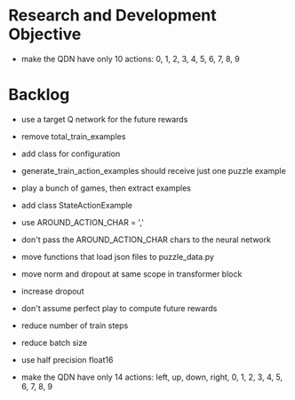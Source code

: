 # Research and Development Objective

- make the QDN have only 10 actions: 0, 1, 2, 3, 4, 5, 6, 7, 8, 9

# Backlog

- use a target Q network for the future rewards

- remove total_train_examples
- add class for configuration

- generate_train_action_examples should receive just one puzzle example
- play a bunch of games, then extract examples

- add class StateActionExample

- use AROUND_ACTION_CHAR = ','
- don't pass the AROUND_ACTION_CHAR chars to the neural network

- move functions that load json files to puzzle_data.py
- move norm and dropout at same scope in transformer block
- increase dropout

- don't assume perfect play to compute future rewards
- reduce number of train steps
- reduce batch size
- use half precision float16

- make the QDN have only 14 actions: left, up, down, right, 0, 1, 2, 3, 4, 5, 6, 7, 8, 9